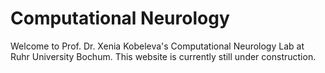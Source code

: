 # Computational Neurology
Welcome to Prof. Dr. Xenia Kobeleva's Computational Neurology Lab at Ruhr University Bochum.
This website is currently still under construction.
